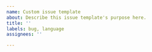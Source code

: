 ```yaml
---
name: Custom issue template
about: Describe this issue template's purpose here.
title: ''
labels: bug, language
assignees: ''

---
```



